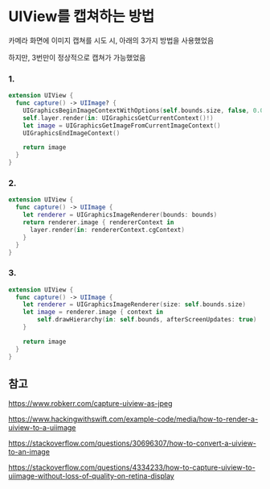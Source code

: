 # UIView를 캡쳐하는 방법

카메라 화면에 이미지 캡쳐를 시도 시, 아래의 3가지 방법을 사용했었음

하지만, 3번만이 정상적으로 캡쳐가 가능했었음

### 1.
```Swift
extension UIView {
  func capture() -> UIImage? {
    UIGraphicsBeginImageContextWithOptions(self.bounds.size, false, 0.0)
    self.layer.render(in: UIGraphicsGetCurrentContext()!)
    let image = UIGraphicsGetImageFromCurrentImageContext()
    UIGraphicsEndImageContext()

    return image
  }
}
```


### 2.
```Swift
extension UIView {
  func capture() -> UIImage {
    let renderer = UIGraphicsImageRenderer(bounds: bounds)
    return renderer.image { rendererContext in
      layer.render(in: rendererContext.cgContext)
    }
  }
}
```


### 3.
```Swift
extension UIView {
  func capture() -> UIImage {
    let renderer = UIGraphicsImageRenderer(size: self.bounds.size)
    let image = renderer.image { context in
        self.drawHierarchy(in: self.bounds, afterScreenUpdates: true)
    }

    return image
  }
}
```

## 참고
https://www.robkerr.com/capture-uiview-as-jpeg

https://www.hackingwithswift.com/example-code/media/how-to-render-a-uiview-to-a-uiimage

https://stackoverflow.com/questions/30696307/how-to-convert-a-uiview-to-an-image

https://stackoverflow.com/questions/4334233/how-to-capture-uiview-to-uiimage-without-loss-of-quality-on-retina-display

